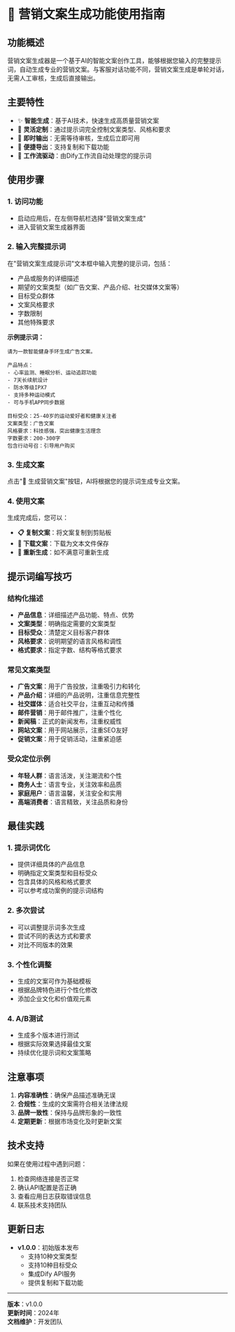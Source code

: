 # 🚀 营销文案生成功能使用指南

## 功能概述

营销文案生成器是一个基于AI的智能文案创作工具，能够根据您输入的完整提示词，自动生成专业的营销文案。与客服对话功能不同，营销文案生成是单轮对话，无需人工审核，生成后直接输出。

## 主要特性

- ✨ **智能生成**：基于AI技术，快速生成高质量营销文案
- 🎯 **灵活定制**：通过提示词完全控制文案类型、风格和要求
- 📱 **即时输出**：无需等待审核，生成后立即可用
- 💾 **便捷导出**：支持复制和下载功能
- 🔧 **工作流驱动**：由Dify工作流自动处理您的提示词

## 使用步骤

### 1. 访问功能
- 启动应用后，在左侧导航栏选择"营销文案生成"
- 进入营销文案生成器界面

### 2. 输入完整提示词
在"营销文案生成提示词"文本框中输入完整的提示词，包括：
- 产品或服务的详细描述
- 期望的文案类型（如广告文案、产品介绍、社交媒体文案等）
- 目标受众群体
- 文案风格要求
- 字数限制
- 其他特殊要求

**示例提示词：**
```
请为一款智能健身手环生成广告文案。

产品特点：
- 心率监测、睡眠分析、运动追踪功能
- 7天长续航设计
- 防水等级IPX7
- 支持多种运动模式
- 可与手机APP同步数据

目标受众：25-40岁的运动爱好者和健康关注者
文案类型：广告文案
风格要求：科技感强，突出健康生活理念
字数要求：200-300字
包含行动号召：引导用户购买
```

### 3. 生成文案
点击"🚀 生成营销文案"按钮，AI将根据您的提示词生成专业文案。

### 4. 使用文案
生成完成后，您可以：
- **📋 复制文案**：将文案复制到剪贴板
- **💾 下载文案**：下载为文本文件保存
- **🔄 重新生成**：如不满意可重新生成

## 提示词编写技巧

### 结构化描述
- **产品信息**：详细描述产品功能、特点、优势
- **文案类型**：明确指定需要的文案类型
- **目标受众**：清楚定义目标客户群体
- **风格要求**：说明期望的语言风格和调性
- **格式要求**：指定字数、结构等格式要求

### 常见文案类型
- **广告文案**：用于广告投放，注重吸引力和转化
- **产品介绍**：详细的产品说明，注重信息完整性
- **社交媒体**：适合社交平台，注重互动和传播
- **邮件营销**：用于邮件推广，注重个性化
- **新闻稿**：正式的新闻发布，注重权威性
- **网站文案**：用于网站展示，注重SEO友好
- **促销文案**：用于促销活动，注重紧迫感

### 受众定位示例
- **年轻人群**：语言活泼，关注潮流和个性
- **商务人士**：语言专业，关注效率和品质
- **家庭用户**：语言温馨，关注安全和实用
- **高端消费者**：语言精致，关注品质和身份

## 最佳实践

### 1. 提示词优化
- 提供详细具体的产品信息
- 明确指定文案类型和目标受众
- 包含具体的风格和格式要求
- 可以参考成功案例的提示词结构

### 2. 多次尝试
- 可以调整提示词多次生成
- 尝试不同的表达方式和要求
- 对比不同版本的效果

### 3. 个性化调整
- 生成的文案可作为基础模板
- 根据品牌特色进行个性化修改
- 添加企业文化和价值观元素

### 4. A/B测试
- 生成多个版本进行测试
- 根据实际效果选择最佳文案
- 持续优化提示词和文案策略

## 注意事项

1. **内容准确性**：确保产品描述准确无误
2. **合规性**：生成的文案需符合相关法律法规
3. **品牌一致性**：保持与品牌形象的一致性
4. **定期更新**：根据市场变化及时更新文案

## 技术支持

如果在使用过程中遇到问题：
1. 检查网络连接是否正常
2. 确认API配置是否正确
3. 查看应用日志获取错误信息
4. 联系技术支持团队

## 更新日志

- **v1.0.0**：初始版本发布
  - 支持10种文案类型
  - 支持10种目标受众
  - 集成Dify API服务
  - 提供复制和下载功能

---

**版本**：v1.0.0  
**更新时间**：2024年  
**文档维护**：开发团队